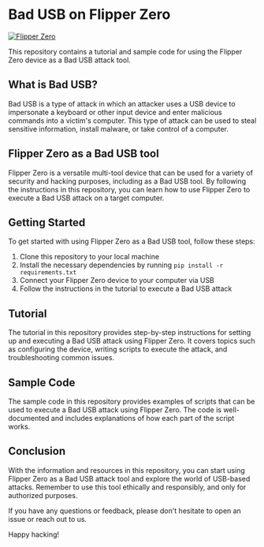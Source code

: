 # Bad USB on Flipper Zero

[![Flipper Zero](bit.ly/40y6vwG)](https://flipperzero.one/)

This repository contains a tutorial and sample code for using the Flipper Zero device as a Bad USB attack tool. 

## What is Bad USB?

Bad USB is a type of attack in which an attacker uses a USB device to impersonate a keyboard or other input device and enter malicious commands into a victim's computer. This type of attack can be used to steal sensitive information, install malware, or take control of a computer.

## Flipper Zero as a Bad USB tool

Flipper Zero is a versatile multi-tool device that can be used for a variety of security and hacking purposes, including as a Bad USB tool. By following the instructions in this repository, you can learn how to use Flipper Zero to execute a Bad USB attack on a target computer.

## Getting Started

To get started with using Flipper Zero as a Bad USB tool, follow these steps:

1. Clone this repository to your local machine
2. Install the necessary dependencies by running `pip install -r requirements.txt`
3. Connect your Flipper Zero device to your computer via USB
4. Follow the instructions in the tutorial to execute a Bad USB attack

## Tutorial

The tutorial in this repository provides step-by-step instructions for setting up and executing a Bad USB attack using Flipper Zero. It covers topics such as configuring the device, writing scripts to execute the attack, and troubleshooting common issues.

## Sample Code

The sample code in this repository provides examples of scripts that can be used to execute a Bad USB attack using Flipper Zero. The code is well-documented and includes explanations of how each part of the script works.

## Conclusion

With the information and resources in this repository, you can start using Flipper Zero as a Bad USB attack tool and explore the world of USB-based attacks. Remember to use this tool ethically and responsibly, and only for authorized purposes. 

If you have any questions or feedback, please don't hesitate to open an issue or reach out to us. 

Happy hacking!
